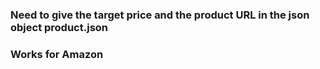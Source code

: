 ### Need to give the target price and the product URL in the json object product.json
### Works for Amazon
